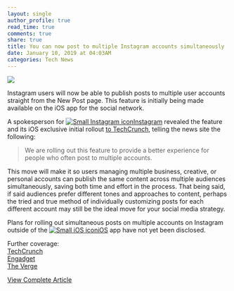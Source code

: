 ```yaml
---
layout: single
author_profile: true
read_time: true
comments: true
share: true
title: You can now post to multiple Instagram accounts simultaneously
date: January 10, 2019 at 04:03AM
categories: Tech News
---
```

<img class="align-center" src="%20http://d2.alternativeto.net/dist/icons/instagram_112969.png?width=36&amp;height=36&amp;mode=crop&amp;upscale=false">
<p><p>Instagram users will now be able to publish posts to multiple user accounts straight from the New Post page. This feature is initially being made available on the iOS app for the social network.</p>
<p>A spokesperson for <a href='//alternativeto.net/software/instagram/'><img alt='Small Instagram icon' class='mini-app-icon' src='//d2.alternativeto.net/dist/icons/instagram_112969.png?width=36&height=36&mode=crop&upscale=false' />Instagram</a> revealed the feature and its iOS exclusive initial rollout <a href="https://techcrunch.com/2019/01/09/instagram-self-regram/" rel="nofollow">to TechCrunch</a>, telling the news site the following:</p>
<blockquote>
<p>We are rolling out this feature to provide a better experience for people who often post to multiple accounts.</p>
</blockquote>
<p>This move will make it so users managing multiple business, creative, or personal accounts can publish the same content across multiple audiences simultaneously, saving both time and effort in the process. That being said, if said audiences prefer different tones and approaches to content, perhaps the tried and true method of individually customizing posts for each different account may still be the ideal move for your social media strategy.</p>
<p>Plans for rolling out simultaneous posts on multiple accounts on Instagram outside of the <a href='//alternativeto.net/software/ios/'><img alt='Small iOS icon' class='mini-app-icon' src='//d2.alternativeto.net/dist/icons/ios_88776.png?width=36&height=36&mode=crop&upscale=false' />iOS</a> app have not yet been disclosed.</p>
<p>Further coverage:<br />
<a href="https://techcrunch.com/2019/01/09/instagram-self-regram/" rel="nofollow">TechCrunch</a><br />
<a href="https://www.engadget.com/2019/01/09/instagram-post-to-multiple-accounts-at-once/" rel="nofollow">Engadget</a><br />
<a href="https://www.theverge.com/2019/1/9/18175730/instagram-multiple-accounts-post-at-the-same-time-ios" rel="nofollow">The Verge</a></p>
</p>
<a class="btn btn--info" href="https://alternativeto.net/news/2019/1/you-can-now-post-to-multiple-instagram-accounts-simultaneously">View Complete Article</a>